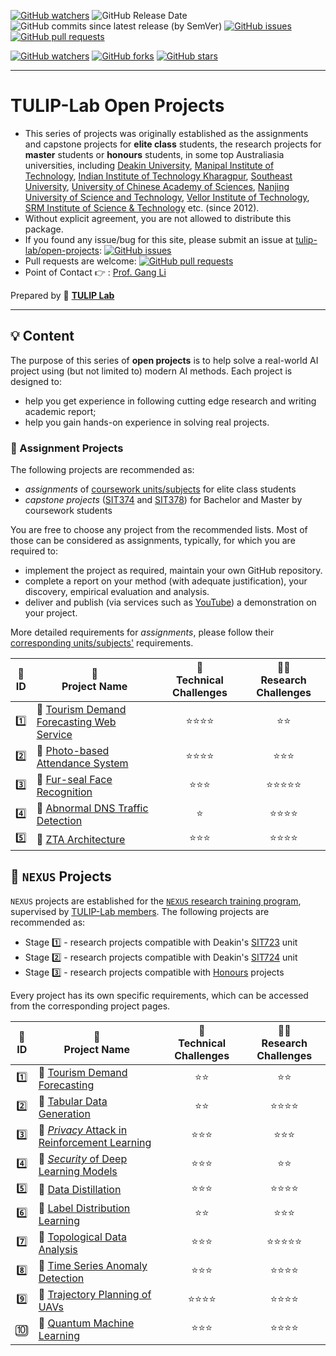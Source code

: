 [![GitHub watchers](https://img.shields.io/badge/tulip--lab-open--projects-brightgreen?style=plastic)](https://github.com/tulip-lab/open-projects)
![GitHub Release Date](https://img.shields.io/github/release-date/tulip-lab/open-projects)
![GitHub commits since latest release (by SemVer)](https://img.shields.io/github/commits-since/tulip-lab/open-projects/latest)
[![GitHub issues](https://img.shields.io/github/issues/tulip-lab/open-projects)](https://github.com/tulip-lab/open-projects/issues)
[![GitHub pull requests](https://img.shields.io/github/issues-pr/tulip-lab/open-projects)](https://github.com/tulip-lab/open-projects/pulls) 


[![GitHub watchers](https://img.shields.io/github/watchers/tulip-lab/pattern.svg?style=social&label=Watch)](https://GitHub.com/tulip-lab/open-projects/watchers/)
[![GitHub forks](https://img.shields.io/github/forks/tulip-lab/pattern.svg?style=social&label=Fork)](https://GitHub.com/tulip-lab/open-projects/network/)
[![GitHub stars](https://img.shields.io/github/stars/tulip-lab/pattern.svg?style=social&label=Star)](https://GitHub.com/tulip-lab/open-projects/stargazers/)

----

# TULIP-Lab Open Projects

- This series of projects was originally established as the assignments and capstone projects for **elite class** students, the research projects for **master** students or **honours** students, in some top Australiasia universities, including [Deakin University](http://wwww.deakin.edu.au), [Manipal Institute of Technology](https://www.manipal.edu), [Indian Institute of Technology Kharagpur](https://www.iitkgp.ac.in/), [Southeast University](http://www.seu.edu.cn), [University of Chinese Academy of Sciences](http://www.ucas.edu.cn), [Nanjing University of Science and Technology](http://www.njust.edu.cn), [Vellor Institute of Technology](http://www.vit.ac.in), [SRM Institute of Science & Technology](https://www.srmist.edu.in/) etc. (since 2012).
- Without explicit agreement, you are not allowed to distribute this package.
- If you found any issue/bug for this site, please submit an issue at [tulip-lab/open-projects](https://github.com/tulip-lab/open-projects/issues): [![GitHub issues](https://img.shields.io/github/issues/tulip-lab/open-projects)](https://github.com/tulip-lab/open-projects/issues)
- Pull requests are welcome: [![GitHub pull requests](https://img.shields.io/github/issues-pr/tulip-lab/open-projects)](https://github.com/tulip-lab/open-projects/pulls) 
- Point of Contact :point_right: : [Prof. Gang Li](https://github.com/tuliplab)

Prepared by :tulip: **[TULIP Lab](https://www.tulip.org.au/members)**

---

## :bulb: Content

The purpose of this series of **open projects** is to help solve a real-world AI project using (but not limited to) modern AI methods. Each project is designed to:
- help you get experience in following cutting edge research and writing academic report;
- help you gain hands-on experience in solving real projects.

### :ledger: Assignment Projects

The following projects are recommended as:  
- *assignments* of [coursework units/subjects](https://github.com/tulip-lab#man_teacher-courses) for elite class students 
- *capstone projects* ([SIT374](https://www.deakin.edu.au/courses/unit?unit=SIT374) and [SIT378](https://www.deakin.edu.au/courses/unit?unit=SIT378)) for Bachelor and Master by coursework students

You are free to choose any project from the recommended lists. Most of those can be considered as assignments, typically, for which you are required to:
-  implement the project as required, maintain your own GitHub repository.
-  complete a report on your method (with adequate justification), your discovery, empirical evaluation and analysis.
-  deliver and publish (via services such as [YouTube](www.youtube.com)) a demonstration on your project.

More detailed requirements for *assignments*, please follow their [corresponding units/subjects'](https://github.com/tulip-lab#man_teacher-courses) requirements. 

| :microscope: <br>  ID   | :ledger: <br> Project Name |  :dart: <br> Technical Challenges  |  :man_teacher: <br> Research Challenges |  
| :----: |  ------| :-------: | :-----: |  
| :one: |  :book: [Tourism Demand Forecasting Web Service](P01/README.md) | :star::star::star::star:  | :star::star:|  
| :two:  | :book: [Photo-based Attendance System](P02/README.md) | :star::star::star::star: | :star::star::star:  |   
| :three:  | :book: [Fur-seal Face Recognition](P03/README.md) | :star::star::star: | :star::star::star::star::star: |  
| :four:  | :book: [Abnormal DNS Traffic Detection](P04/README.md) | :star: | :star::star::star::star: |  
| :five:  | :book: [ZTA Architecture](P05/README.md) | :star::star::star: | :star::star::star::star: |  


## :ledger: `NEXUS` Projects

`NEXUS` projects are established for the [`NEXUS` research training program](https://github.com/tulip-lab#runner-nexus-research-training), supervised by [TULIP-Lab members](https://www.tulip.org.au/members). The following projects are recommended as:  
- Stage :one: - research projects compatible with Deakin's [SIT723](https://www.deakin.edu.au/courses/unit?unit=SIT723) unit
- Stage :two: - research projects compatible with Deakin's [SIT724](https://www.deakin.edu.au/courses/unit?unit=SIT724) unit
- Stage :three: - research projects compatible with [Honours](https://www.deakin.edu.au/course/bachelor-information-technology-honours) projects

Every project has its own specific requirements, which can be accessed from the corresponding project pages.

| :microscope: <br> ID   | :ledger: <br> Project Name |  :dart: <br> Technical Challenges  |  :man_teacher: <br> Research Challenges |  
| :----:   | ------| :-------: | :-----: |  
| :one:   | :book: [Tourism Demand Forecasting](N01/README.md) | :star::star: | :star::star:|  
| :two: |   :book: [Tabular Data Generation](N02/README.md) | :star::star:| :star::star::star::star:  |  
| :three: |   :book: [*Privacy* Attack in Reinforcement Learning](N03/README.md) | :star::star::star:| :star::star::star: |  
| :four: |   :book: [*Security* of Deep Learning Models](N04/README.md) | :star::star::star:| :star::star:|  
| :five: |   :book: [Data Distillation](N05/README.md) | :star::star::star:| :star::star::star::star:|  
| :six: |   :book: [Label Distribution Learning](N06/README.md) | :star::star:| :star::star::star: |  
| :seven: |   :book: [Topological Data Analysis](N07/README.md) | :star::star::star:| :star::star::star::star::star: |  
| :eight: |   :book: [Time Series Anomaly Detection](N08/README.md) | :star::star::star:| :star::star::star::star:|  
| :nine: |   :book: [Trajectory Planning of UAVs](N09/README.md) | :star::star::star::star: | :star::star::star::star:|  
| :keycap_ten: |   :book: [Quantum Machine Learning](N10/README.md) | :star::star::star: | :star::star::star::star:|  








